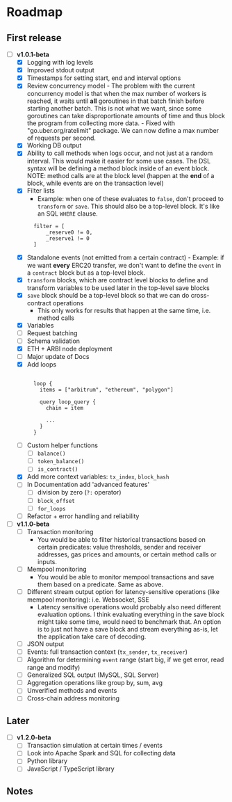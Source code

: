 # Roadmap

## First release
- [ ] **v1.0.1-beta**
  - [x] Logging with log levels
  - [x] Improved stdout output
  - [x] Timestamps for setting start, end and interval options
  - [x] Review concurrency model
        - The problem with the current concurrency model is that when the max number of workers is reached, it waits until
        **all** goroutines in that batch finish before starting another batch. This is not what we want, since some goroutines
        can take disproportionate amounts of time and thus block the program from collecting more data.
        - Fixed with "go.uber.org/ratelimit" package. We can now define a max number of requests per second.
  - [x] Working DB output
  - [x] Ability to call methods when logs occur, and not just at a random interval. This would make it easier for some use cases. The DSL syntax will be defining a method block inside of an event block. NOTE: method calls are at the block level (happen at the 
  **end** of a block, while events are on the transaction level)
  - [x] Filter lists
      - Example: when one of these evaluates to `false`, don't proceed to `transform` or `save`. This should also be a top-level
      block. It's like an SQL `WHERE` clause.
      ```hcl
        filter = [
            _reserve0 != 0,
            _reserve1 != 0
        ]
      ```
  - [x] Standalone events (not emitted from a certain contract)
        - Example: if we want **every** ERC20 transfer, we don't want to define the `event` in a `contract` block but as a top-level block.
  - [x] `transform` blocks, which are contract level blocks to define and transform variables to be used later in the top-level save blocks 
  - [x] `save` block should be a top-level block so that we can do cross-contract operations
      - This only works for results that happen at the same time, i.e. method calls
  - [x] Variables
  - [ ] Request batching
  - [ ] Schema validation
  - [x] ETH + ARBI node deployment
  - [ ] Major update of Docs
  - [x] Add loops
      ```hcl

        loop {
          items = ["arbitrum", "ethereum", "polygon"]

          query loop_query {
            chain = item

            ...
          }
        }
      ```
  - [ ] Custom helper functions
    - [ ] `balance()`
    - [ ] `token_balance()`
    - [ ] `is_contract()`
  - [x] Add more context variables: `tx_index`, `block_hash`
  - [ ] In Documentation add 'advanced features'
    - [ ] division by zero (`?:` operator)
    - [ ] `block_offset`
    - [ ] `for_loops`
  - [ ] Refactor + error handling and reliability

- [ ] **v1.1.0-beta**
  - [ ] Transaction monitoring
      - You would be able to filter historical transactions based on certain predicates: value thresholds, sender and receiver addresses, gas prices and amounts, or certain method calls or inputs.
  - [ ] Mempool monitoring
      - You would be able to monitor mempool transactions and save them based on a predicate. Same as above. 
  - [ ] Different stream output option for latency-sensitive operations (like mempool monitoring): i.e. Websocket, SSE 
      - Latency sensitive operations would probably also need different evaluation options. I think evaluating everything in the save block might take some time, would need to benchmark that. An option is to just not have a save block and stream everything as-is, let the application take care of decoding.
  - [ ] JSON output
  - [ ] Events: full transaction context (`tx_sender`, `tx_receiver`)
  - [ ] Algorithm for determining `event` range (start big, if we get error, read range and modify)
  - [ ] Generalized SQL output (MySQL, SQL Server)
  - [ ] Aggregation operations like group by, sum, avg
  - [ ] Unverified methods and events
  - [ ] Cross-chain address monitoring

## Later
- [ ] **v1.2.0-beta**
  - [ ] Transaction simulation at certain times / events
  - [ ] Look into Apache Spark and SQL for collecting data
  - [ ] Python library
  - [ ] JavaScript / TypeScript library

## Notes

